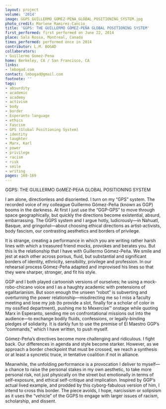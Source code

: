 ```yaml
---
layout: project
volume: '2014'
image: GGPS_GUILLERMO_GOMEZ-PENA_GLOBAL_POSITIONING_SYSTEM.jpg
photo_credit: Marlene Ramirez-Cancio
title: 'GGPS: THE GUILLERMO GÓMEZ-PEÑA GLOBAL POSITIONING SYSTEM'
first_performed: first performed on June 22, 2014
place: Sala Rossa, Montreal, Canada
times_performed: performed once in 2014
contributor: L.M. BOGAD
collaborators:
- Guillermo Gomez-Pena
home: Berkeley, CA / San Francisco, CA
links:
- lmbogad.com
contact: lmbogad@gmail.com
footnote: ''
tags:
- absurdity
- academic
- academy
- activism
- body
- border
- Esperanto language
- ethics
- Fascism
- GPS (Global Positioning System)
- identity
- laughter
- Marx, Karl
- power
- privilege
- racism
- risk
- smile
- writing
pages: 168-169
---
```


GGPS: THE GUILLERMO GóMEZ-PEñA GLOBAL POSITIONING SYSTEM

I am alone, directionless and disoriented. I turn on my “GPS” system. The recorded voice of my colleague Guillermo Gómez-Peña (known as GGP) booms in the darkness. At first I just use the “GGP-GPS” to move through space geographically, but quickly the directions become existential, absurd, embarrassing. The GGPS system and I argue hotly, ludicrously—in Nahuatl, Basque, and gringoñol—about choosing ethical directions as artist-activists, body fascism, our contrasting aesthetics and borders of privilege.

It is strange, creating a performance in which you are writing rather harsh lines with which a treasured friend mocks, provokes and berates you. But this is the relationship that I have with Guillermo Gómez-Peña. We smile and jest at each other across porous, fluid, but substantial and significant borders of identity, ethnicity, sensibility, privilege and profession. In our rehearsal process Gómez-Peña adapted and improvised his lines so that they were sharper, stronger, and fit his style.

GGP and I both played cartoonish versions of ourselves; he using a mock-robo-chicano voice and I as a haughty academic with pretensions of egalitarianism. But soon enough the unseen “robot” is subverting and overturning the power relationship—misdirecting me so I miss a faculty meeting and lose my job (to provide a slot, finally for a scholar of color in my ossified department), pushing me to Mexercise™ onstage while quoting Marx in Esperanto, sending me on confrontational missions out into the audience—to exchange bodily fluids, confessions, or legally-binding pledges of solidarity. It is darkly fun to use the premise of El Maestro GGP’s “commands,” which I have written, to push myself.

Gómez-Peña’s directives become more challenging and ridiculous. I fight back. Our differences in agenda and style become starker. However, as we approach a border checkpoint that must be crossed, we reach a synthesis or at least a syncretic truce, in tentative coalition if not in alliance.

Meanwhile, the unfolding performance is a provocation I deliver to myself—a chance to raise the personal stakes in my own aesthetic, to take more personal risk, not just physically on the street but emotionally in terms of self-exposure, and ethical self-critique and implication. Inspired by GGP’s actual lived example, and prodded by this cyborg-fabulous version of him, I intend to cross this border. The piece avoids, I hope, narcissism or solipsism as it uses the “vehicle” of the GGPS to engage with larger issues of racism, scholarship, and dissent.
